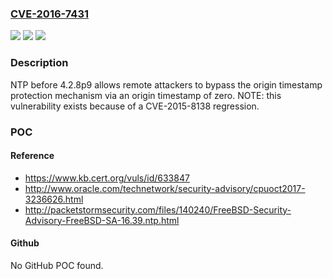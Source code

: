 ### [CVE-2016-7431](https://cve.mitre.org/cgi-bin/cvename.cgi?name=CVE-2016-7431)
![](https://img.shields.io/static/v1?label=Product&message=n%2Fa&color=blue)
![](https://img.shields.io/static/v1?label=Version&message=n%2Fa&color=blue)
![](https://img.shields.io/static/v1?label=Vulnerability&message=n%2Fa&color=brighgreen)

### Description

NTP before 4.2.8p9 allows remote attackers to bypass the origin timestamp protection mechanism via an origin timestamp of zero.  NOTE: this vulnerability exists because of a CVE-2015-8138 regression.

### POC

#### Reference
- https://www.kb.cert.org/vuls/id/633847
- http://www.oracle.com/technetwork/security-advisory/cpuoct2017-3236626.html
- http://packetstormsecurity.com/files/140240/FreeBSD-Security-Advisory-FreeBSD-SA-16.39.ntp.html

#### Github
No GitHub POC found.

